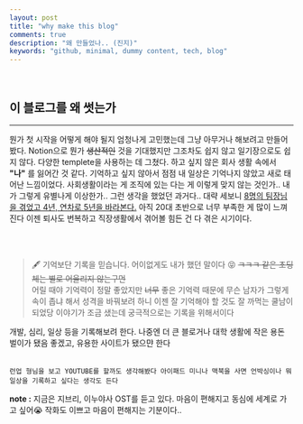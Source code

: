 ```yaml
---
layout: post
title: "why make this blog"
comments: true
description: "왜 만들었나.. (진지)"
keywords: "github, minimal, dummy content, tech, blog"
---
```

<br>

## 이 블로그를 왜 썻는가

---

뭔가 첫 시작을 어떻게 해야 될지 엄청나게 고민했는데 그냥 아무거나 해보려고 만들어봤다. Notion으로 뭔가 ~~생산적인~~ 것을 기대했지만 그조차도 쉽지 않고 일기장으로도 쉽지 않다. 다양한 templete을 사용하는 데 그쳤다. 하고 싶지 않은 회사 생활 속에서 **"나"** 를 잃어간 것 같다. 기억하고 싶지 않아서 점점 내 일상은 기억나지 않았고 새로 태어난 느낌이었다. 사회생활이라는 게 조직에 있는 다는 게 이렇게 맞지 않는 것인가.. 내가 그렇게 유별나게 이상한가.. 그런 생각을 했었던 과거다.. 대략 세보니 <u>8명의 팀장님을 겪었고 4년, 연차로 5년을 바라본다.</u> 아직 20대 초반으로 너무 부족한 게 많이 느껴진다 이젠 퇴사도 번복하고 직장생활에서 겪어볼 힘든 건 다 겪은 시기이다.

<br>
<br>

> 🖋 기억보단 기록을 믿습니다.
어이없게도 내가 했던 말이다 😝           ~~ㅋㅋㅋ 같은 초딩 체는 별로 어울리지 않는구먼~~ <br>
어릴 때야 기억력이 정말 좋았지만 ~~너무~~ 좋은 기억력 때문에 무슨 남자가 그렇게 속이 좁냐 해서 성격을 바꿔보려 하니 이젠 잘 기억해야 할 것도 잘 까먹는 쿨남이 되었당 
이야기가 조금 샜는데 궁극적으로는 기록을 위해서이다 


개발, 심리, 일상 등을 기록해보려 한다. 나중엔 더 큰 블로거나 대학 생활에 작은 용돈 벌이가 됐음 좋겠고, 유용한 사이트가 됐으먄 한다
<br>
<br>
```
런업 형님을 보고 YOUTUBE를 할까도 생각해봤다 아이패드 미니나 맥북을 사면 언박싱이나 뭐 일상을 기록하고 싶다는 생각도 든다
```
**note :** 지금은 지브리, 이누야사 OST를 듣고 있다. 마음이 편해지고 동심에 세계로 가고 싶어😭 작화도 이쁘고 마음이 편해지는 기분이다..